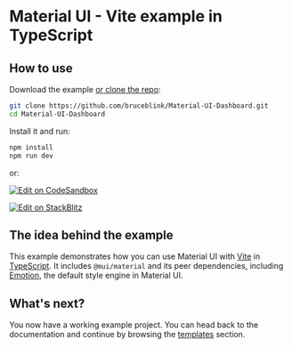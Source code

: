# Material UI - Vite example in TypeScript

## How to use

Download the example [or clone the repo](https://github.com/bruceblink/Material-UI-Dashboard):

<!-- #target-branch-reference -->

```bash
git clone https://github.com/bruceblink/Material-UI-Dashboard.git
cd Material-UI-Dashboard
```

Install it and run:

```bash
npm install
npm run dev
```

or:

<!-- #target-branch-reference -->

[![Edit on CodeSandbox](https://codesandbox.io/static/img/play-codesandbox.svg)](https://codesandbox.io/p/sandbox/github/bruceblink/Material-UI-Dashboard)

[![Edit on StackBlitz](https://developer.stackblitz.com/img/open_in_stackblitz.svg)](https://stackblitz.com/github/bruceblink/Material-UI-Dashboard)

## The idea behind the example

<!-- #host-reference -->

This example demonstrates how you can use Material UI with [Vite](https://vite.dev) in [TypeScript](https://github.com/Microsoft/TypeScript).
It includes `@mui/material` and its peer dependencies, including [Emotion](https://emotion.sh/docs/introduction), the default style engine in Material UI.

## What's next?

<!-- #host-reference -->

You now have a working example project.
You can head back to the documentation and continue by browsing the [templates](https://mui.com/material-ui/getting-started/templates/) section.
